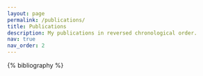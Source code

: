 ```yaml
---
layout: page
permalink: /publications/
title: Publications
description: My publications in reversed chronological order. 
nav: true
nav_order: 2
---
```


<!-- _pages/publications.md -->
<div class="publications">

{% bibliography %}

</div>
